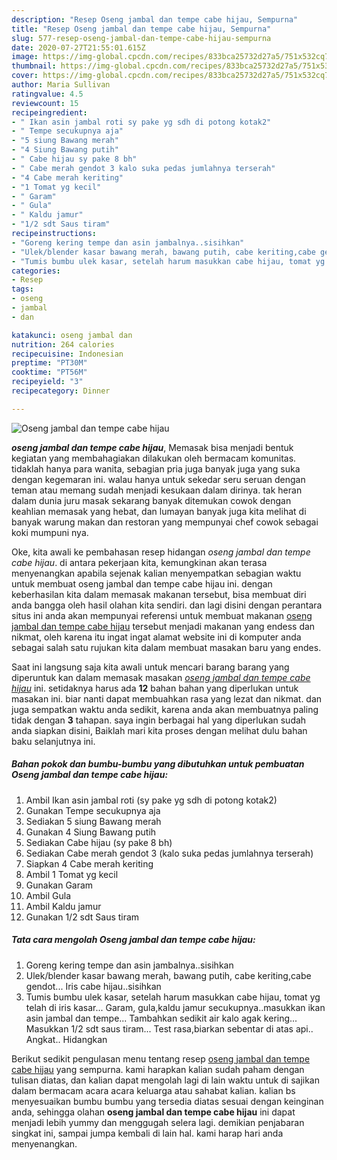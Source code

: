 ```yaml
---
description: "Resep Oseng jambal dan tempe cabe hijau, Sempurna"
title: "Resep Oseng jambal dan tempe cabe hijau, Sempurna"
slug: 577-resep-oseng-jambal-dan-tempe-cabe-hijau-sempurna
date: 2020-07-27T21:55:01.615Z
image: https://img-global.cpcdn.com/recipes/833bca25732d27a5/751x532cq70/oseng-jambal-dan-tempe-cabe-hijau-foto-resep-utama.jpg
thumbnail: https://img-global.cpcdn.com/recipes/833bca25732d27a5/751x532cq70/oseng-jambal-dan-tempe-cabe-hijau-foto-resep-utama.jpg
cover: https://img-global.cpcdn.com/recipes/833bca25732d27a5/751x532cq70/oseng-jambal-dan-tempe-cabe-hijau-foto-resep-utama.jpg
author: Maria Sullivan
ratingvalue: 4.5
reviewcount: 15
recipeingredient:
- " Ikan asin jambal roti sy pake yg sdh di potong kotak2"
- " Tempe secukupnya aja"
- "5 siung Bawang merah"
- "4 Siung Bawang putih"
- " Cabe hijau sy pake 8 bh"
- " Cabe merah gendot 3 kalo suka pedas jumlahnya terserah"
- "4 Cabe merah keriting"
- "1 Tomat yg kecil"
- " Garam"
- " Gula"
- " Kaldu jamur"
- "1/2 sdt Saus tiram"
recipeinstructions:
- "Goreng kering tempe dan asin jambalnya..sisihkan"
- "Ulek/blender kasar bawang merah, bawang putih, cabe keriting,cabe gendot... Iris cabe hijau..sisihkan"
- "Tumis bumbu ulek kasar, setelah harum masukkan cabe hijau, tomat yg telah di iris kasar... Garam, gula,kaldu jamur secukupnya..masukkan ikan asin jambal dan tempe... Tambahkan sedikit air kalo agak kering... Masukkan 1/2 sdt saus tiram... Test rasa,biarkan sebentar di atas api.. Angkat.. Hidangkan"
categories:
- Resep
tags:
- oseng
- jambal
- dan

katakunci: oseng jambal dan 
nutrition: 264 calories
recipecuisine: Indonesian
preptime: "PT30M"
cooktime: "PT56M"
recipeyield: "3"
recipecategory: Dinner

---
```



![Oseng jambal dan tempe cabe hijau](https://img-global.cpcdn.com/recipes/833bca25732d27a5/751x532cq70/oseng-jambal-dan-tempe-cabe-hijau-foto-resep-utama.jpg)

<b><i>oseng jambal dan tempe cabe hijau</i></b>, Memasak bisa menjadi bentuk kegiatan yang membahagiakan dilakukan oleh bermacam komunitas. tidaklah hanya para wanita, sebagian pria juga banyak juga yang suka dengan kegemaran ini. walau hanya untuk sekedar seru seruan dengan teman atau memang sudah menjadi kesukaan dalam dirinya. tak heran dalam dunia juru masak sekarang banyak ditemukan cowok dengan keahlian memasak yang hebat, dan lumayan banyak juga kita melihat di banyak warung makan dan restoran yang mempunyai chef cowok sebagai koki mumpuni nya.

Oke, kita awali ke pembahasan resep hidangan <i>oseng jambal dan tempe cabe hijau</i>. di antara pekerjaan kita, kemungkinan akan terasa menyenangkan apabila sejenak kalian menyempatkan sebagian waktu untuk membuat oseng jambal dan tempe cabe hijau ini. dengan keberhasilan kita dalam memasak makanan tersebut, bisa membuat diri anda bangga oleh hasil olahan kita sendiri. dan lagi disini dengan perantara situs ini anda akan mempunyai referensi untuk membuat makanan <u>oseng jambal dan tempe cabe hijau</u> tersebut menjadi makanan yang endess dan nikmat, oleh karena itu ingat ingat alamat website ini di komputer anda sebagai salah satu rujukan kita dalam membuat masakan baru yang endes.




Saat ini langsung saja kita awali untuk mencari barang barang yang diperuntuk kan dalam memasak masakan <u><i>oseng jambal dan tempe cabe hijau</i></u> ini. setidaknya harus ada <b>12</b> bahan bahan yang diperlukan untuk masakan ini. biar nanti dapat membuahkan rasa yang lezat dan nikmat. dan juga sempatkan waktu anda sedikit, karena anda akan membuatnya paling tidak dengan <b>3</b> tahapan. saya ingin berbagai hal yang diperlukan sudah anda siapkan disini, Baiklah mari kita proses dengan melihat dulu bahan baku selanjutnya ini.

<!--inarticleads1-->

##### Bahan pokok dan bumbu-bumbu yang dibutuhkan untuk pembuatan Oseng jambal dan tempe cabe hijau:

1. Ambil  Ikan asin jambal roti (sy pake yg sdh di potong kotak2)
1. Gunakan  Tempe secukupnya aja
1. Sediakan 5 siung Bawang merah
1. Gunakan 4 Siung Bawang putih
1. Sediakan  Cabe hijau (sy pake 8 bh)
1. Sediakan  Cabe merah gendot 3 (kalo suka pedas jumlahnya terserah)
1. Siapkan 4 Cabe merah keriting
1. Ambil 1 Tomat yg kecil
1. Gunakan  Garam
1. Ambil  Gula
1. Ambil  Kaldu jamur
1. Gunakan 1/2 sdt Saus tiram




<!--inarticleads2-->

##### Tata cara mengolah Oseng jambal dan tempe cabe hijau:

1. Goreng kering tempe dan asin jambalnya..sisihkan
1. Ulek/blender kasar bawang merah, bawang putih, cabe keriting,cabe gendot... Iris cabe hijau..sisihkan
1. Tumis bumbu ulek kasar, setelah harum masukkan cabe hijau, tomat yg telah di iris kasar... Garam, gula,kaldu jamur secukupnya..masukkan ikan asin jambal dan tempe... Tambahkan sedikit air kalo agak kering... Masukkan 1/2 sdt saus tiram... Test rasa,biarkan sebentar di atas api.. Angkat.. Hidangkan




Berikut sedikit pengulasan menu tentang resep <u>oseng jambal dan tempe cabe hijau</u> yang sempurna. kami harapkan kalian sudah paham dengan tulisan diatas, dan kalian dapat mengolah lagi di lain waktu untuk di sajikan dalam bermacam acara acara keluarga atau sahabat kalian. kalian bs menyesuaikan bumbu bumbu yang tersedia diatas sesuai dengan keinginan anda, sehingga olahan <b>oseng jambal dan tempe cabe hijau</b> ini dapat menjadi lebih yummy dan menggugah selera lagi. demikian penjabaran singkat ini, sampai jumpa kembali di lain hal. kami harap hari anda menyenangkan.

